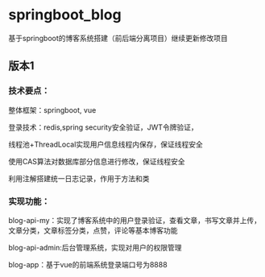 # springboot_blog

基于springboot的博客系统搭建（前后端分离项目）继续更新修改项目

## 版本1

### 技术要点：

整体框架：springboot, vue

登录技术：redis,spring security安全验证，JWT令牌验证，

线程池+ThreadLocal实现用户信息线程内保存，保证线程安全

使用CAS算法对数据库部分信息进行修改，保证线程安全

利用注解搭建统一日志记录，作用于方法和类

### 实现功能：

blog-api-my：实现了博客系统中的用户登录验证，查看文章，书写文章并上传，文章分类，文章标签分类，点赞，评论等基本博客功能

blog-api-admin:后台管理系统，实现对用户的权限管理

blog-app：基于vue的前端系统登录端口号为8888
